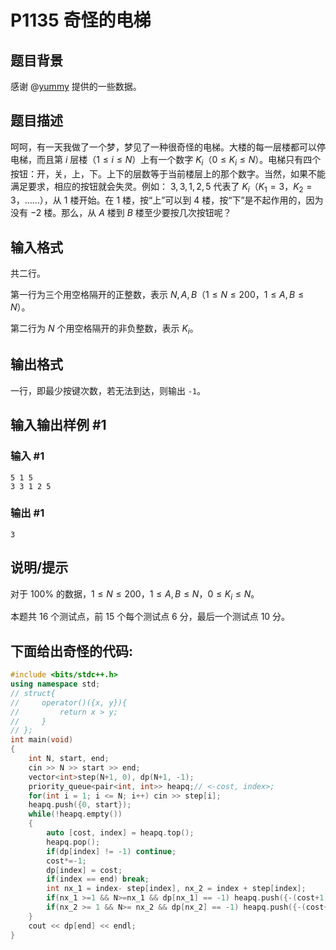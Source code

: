# P1135 奇怪的电梯

## 题目背景

感谢 @[yummy](https://www.luogu.com.cn/user/101694) 提供的一些数据。

## 题目描述

呵呵，有一天我做了一个梦，梦见了一种很奇怪的电梯。大楼的每一层楼都可以停电梯，而且第 $i$ 层楼（$1 \le i \le N$）上有一个数字 $K_i$（$0 \le K_i \le N$）。电梯只有四个按钮：开，关，上，下。上下的层数等于当前楼层上的那个数字。当然，如果不能满足要求，相应的按钮就会失灵。例如： $3, 3, 1, 2, 5$ 代表了 $K_i$（$K_1=3$，$K_2=3$，……），从 $1$ 楼开始。在 $1$ 楼，按“上”可以到 $4$ 楼，按“下”是不起作用的，因为没有 $-2$ 楼。那么，从 $A$ 楼到 $B$ 楼至少要按几次按钮呢？

## 输入格式

共二行。  

第一行为三个用空格隔开的正整数，表示 $N, A, B$（$1 \le N \le 200$，$1 \le A, B \le N$）。

第二行为 $N$ 个用空格隔开的非负整数，表示 $K_i$。

## 输出格式

一行，即最少按键次数，若无法到达，则输出 `-1`。

## 输入输出样例 #1

### 输入 #1

```
5 1 5
3 3 1 2 5
```

### 输出 #1

```
3
```

## 说明/提示

对于 $100 \%$ 的数据，$1 \le N \le 200$，$1 \le A, B \le N$，$0 \le K_i \le N$。

本题共 $16$ 个测试点，前 $15$ 个每个测试点 $6$ 分，最后一个测试点 $10$ 分。
## 下面给出奇怪的代码:
```cpp
#include <bits/stdc++.h>
using namespace std;
// struct{
//     operator()({x, y}){
//         return x > y;
//     }
// };
int main(void)
{
    int N, start, end;
    cin >> N >> start >> end;
    vector<int>step(N+1, 0), dp(N+1, -1);
    priority_queue<pair<int, int>> heapq;// <-cost, index>;
    for(int i = 1; i <= N; i++) cin >> step[i];
    heapq.push({0, start});
    while(!heapq.empty())
    {
        auto [cost, index] = heapq.top();
        heapq.pop();
        if(dp[index] != -1) continue;
        cost*=-1;
        dp[index] = cost;
        if(index == end) break;
        int nx_1 = index- step[index], nx_2 = index + step[index];
        if(nx_1 >=1 && N>=nx_1 && dp[nx_1] == -1) heapq.push({-(cost+1), nx_1});
        if(nx_2 >= 1 && N>= nx_2 && dp[nx_2] == -1) heapq.push({-(cost+1), nx_2});
    }
    cout << dp[end] << endl;
}
```